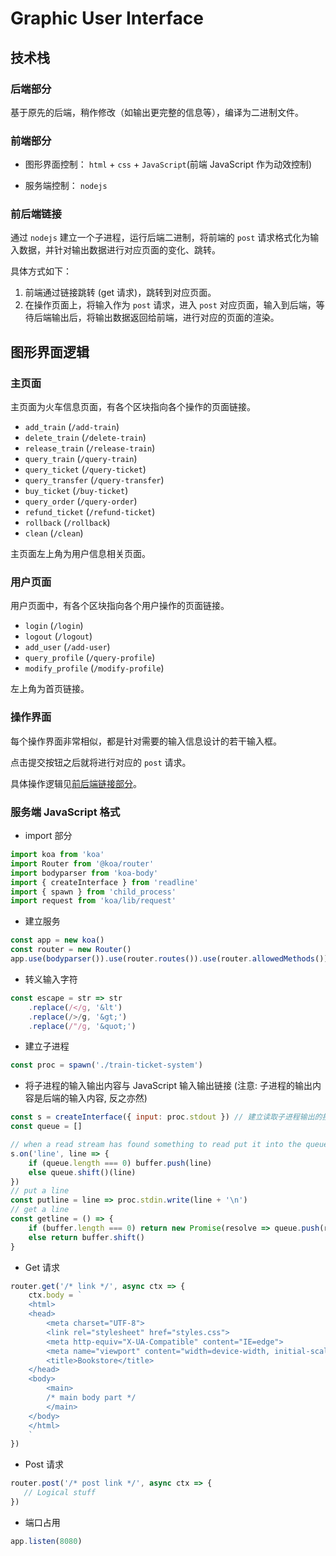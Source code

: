 # Graphic User Interface

## 技术栈

### 后端部分

基于原先的后端，稍作修改（如输出更完整的信息等），编译为二进制文件。

### 前端部分

- 图形界面控制： `html` + `css` + `JavaScript`(前端 JavaScript 作为动效控制)

- 服务端控制： `nodejs`

### 前后端链接

通过 `nodejs` 建立一个子进程，运行后端二进制，将前端的 `post` 请求格式化为输入数据，并针对输出数据进行对应页面的变化、跳转。

具体方式如下：
1. 前端通过链接跳转 (get 请求)，跳转到对应页面。
2. 在操作页面上，将输入作为 `post` 请求，进入 `post` 对应页面，输入到后端，等待后端输出后，将输出数据返回给前端，进行对应的页面的渲染。

## 图形界面逻辑

### 主页面

主页面为火车信息页面，有各个区块指向各个操作的页面链接。

- `add_train` (`/add-train`)
- `delete_train` (`/delete-train`)
- `release_train` (`/release-train`)
- `query_train` (`/query-train`)
- `query_ticket` (`/query-ticket`)
- `query_transfer` (`/query-transfer`)
- `buy_ticket` (`/buy-ticket`)
- `query_order` (`/query-order`)
- `refund_ticket` (`/refund-ticket`)
- `rollback` (`/rollback`)
- `clean` (`/clean`)

主页面左上角为用户信息相关页面。

### 用户页面

用户页面中，有各个区块指向各个用户操作的页面链接。

- `login` (`/login`)
- `logout` (`/logout`)
- `add_user` (`/add-user`)
- `query_profile` (`/query-profile`)
- `modify_profile` (`/modify-profile`)

左上角为首页链接。

### 操作界面

每个操作界面非常相似，都是针对需要的输入信息设计的若干输入框。

点击提交按钮之后就将进行对应的 `post` 请求。

具体操作逻辑见[前后端链接部分](#前后端链接)。

### 服务端 JavaScript 格式

- import 部分
```javascript
import koa from 'koa'
import Router from '@koa/router'
import bodyparser from 'koa-body'
import { createInterface } from 'readline'
import { spawn } from 'child_process'
import request from 'koa/lib/request'
```

- 建立服务
```javascript
const app = new koa()
const router = new Router()
app.use(bodyparser()).use(router.routes()).use(router.allowedMethods())
```

- 转义输入字符
```javascript
const escape = str => str
    .replace(/</g, '&lt')
    .replace(/>/g, '&gt;')
    .replace(/"/g, '&quot;')
```
- 建立子进程
```javascript
const proc = spawn('./train-ticket-system')
```

- 将子进程的输入输出内容与 JavaScript 输入输出链接 (注意: 子进程的输出内容是后端的输入内容, 反之亦然)
```javascript
const s = createInterface({ input: proc.stdout }) // 建立读取子进程输出的接口
const queue = []

// when a read stream has found something to read put it into the queue 
s.on('line', line => {
    if (queue.length === 0) buffer.push(line) 
    else queue.shift()(line)
})
// put a line
const putline = line => proc.stdin.write(line + '\n')
// get a line
const getline = () => {
    if (buffer.length === 0) return new Promise(resolve => queue.push(resolve))
    else return buffer.shift()
}
```

- Get 请求
```javascript
router.get('/* link */', async ctx => {
    ctx.body = `
    <html>
    <head>
        <meta charset="UTF-8">
        <link rel="stylesheet" href="styles.css">
        <meta http-equiv="X-UA-Compatible" content="IE=edge">
        <meta name="viewport" content="width=device-width, initial-scale=1.0">
        <title>Bookstore</title>
    </head>
    <body>
        <main>
        /* main body part */
        </main>
    </body>
    </html>
    `
})
```

- Post 请求
 ```javascript
router.post('/* post link */', async ctx => {
    // Logical stuff
})
```

- 端口占用
```javascript
app.listen(8080)
```

